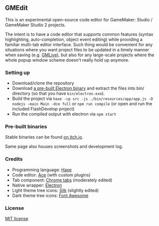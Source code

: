 ## GMEdit

This is an experimental open-source code editor for GameMaker: Studio / GameMaker Studio 2 projects.

The intent is to have a code editor that supports common features (syntax highlighting, auto-completion, object event editing) while providing a familiar multi-tab editor interface. Such thing would be convenient for any situations where you want project files to be updated in a timely manner when saving (e.g. [GMLive](https://yal.cc/introducing-gmlive-gml/)), but also for any large-scale projects where the whole popup window scheme doesn't really hold up anymore.

### Setting up

* Download/clone the repository
* Download [a pre-built Electron binary](https://github.com/electron/electron/releases) and extract the files into bin/ directory (so that you have `bin/electron.exe`).
* Build the project via `haxe -cp src -js ./bin/resources/app/app.js -D nodejs -main Main -dce full` or `npm run compile` (or open and run the included FlashDevelop project)
* Run the compiled output with electron via `npm start`

### Pre-built binaries

Stable binaries can be found [on itch.io](https://yellowafterlife.itch.io/gmedit).

Same page also houses screenshots and development log.

### Credits

* Programming language: [Haxe](https://haxe.org)
* Code editor: [Ace](https://ace.c9.io/) (with custom plugins)
* Tab component: [Chrome tabs](https://github.com/adamschwartz/chrome-tabs) (moderately edited)
* Native wrapper: [Electron](https://electronjs.org/)
* Light theme tree icons: [Silk](http://www.famfamfam.com/lab/icons/silk/) (slightly edited)
* Dark theme tree icons: [Font Awesome](https://fontawesome.com/)

### License

[MIT license](https://opensource.org/licenses/mit-license.php)
